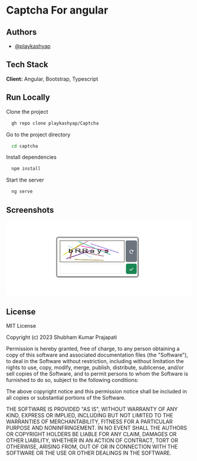 
# Captcha For angular 


## Authors

- [@playkashyap](https://github.com/playkashyap)


## Tech Stack

**Client:** Angular, Bootstrap, Typescript



## Run Locally

Clone the project

```bash
  gh repo clone playkashyap/Captcha
```

Go to the project directory

```bash
  cd captcha
```

Install dependencies

```bash
  npm install
```

Start the server

```bash
  ng serve
```


## Screenshots

![Demo Screenshot](https://github.com/playkashyap/Captcha/blob/main/screenshots/Screenshot%202023-11-08%20153423.png)


## License
MIT License

Copyright (c) 2023 Shubham Kumar Prajapati

Permission is hereby granted, free of charge, to any person obtaining a copy
of this software and associated documentation files (the "Software"), to deal
in the Software without restriction, including without limitation the rights
to use, copy, modify, merge, publish, distribute, sublicense, and/or sell
copies of the Software, and to permit persons to whom the Software is
furnished to do so, subject to the following conditions:

The above copyright notice and this permission notice shall be included in all
copies or substantial portions of the Software.

THE SOFTWARE IS PROVIDED "AS IS", WITHOUT WARRANTY OF ANY KIND, EXPRESS OR
IMPLIED, INCLUDING BUT NOT LIMITED TO THE WARRANTIES OF MERCHANTABILITY,
FITNESS FOR A PARTICULAR PURPOSE AND NONINFRINGEMENT. IN NO EVENT SHALL THE
AUTHORS OR COPYRIGHT HOLDERS BE LIABLE FOR ANY CLAIM, DAMAGES OR OTHER
LIABILITY, WHETHER IN AN ACTION OF CONTRACT, TORT OR OTHERWISE, ARISING FROM,
OUT OF OR IN CONNECTION WITH THE SOFTWARE OR THE USE OR OTHER DEALINGS IN THE
SOFTWARE.

